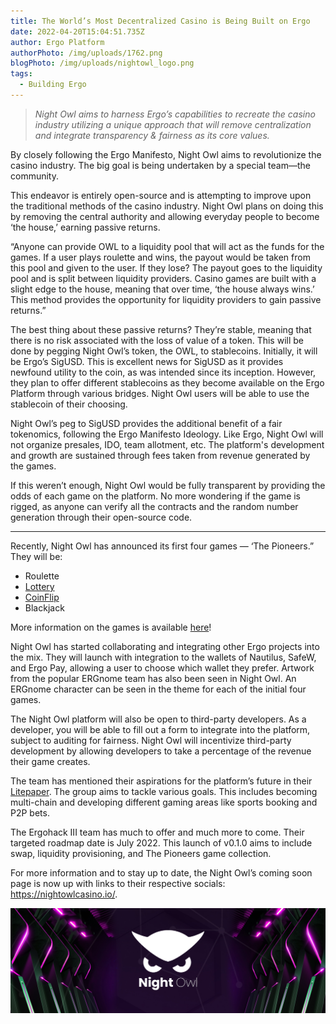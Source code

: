 ```yaml
---
title: The World’s Most Decentralized Casino is Being Built on Ergo
date: 2022-04-20T15:04:51.735Z
author: Ergo Platform
authorPhoto: /img/uploads/1762.png
blogPhoto: /img/uploads/nightowl_logo.png
tags:
  - Building Ergo
---
```

>*Night Owl aims to harness Ergo’s capabilities to recreate the casino industry utilizing a unique approach that will remove centralization and integrate transparency & fairness as its core values.*

By closely following the Ergo Manifesto, Night Owl aims to revolutionize the casino industry. The big goal is being undertaken by a special team—the community.

This endeavor is entirely open-source and is attempting to improve upon the traditional methods of the casino industry. Night Owl plans on doing this by removing the central authority and allowing everyday people to become ‘the house,’ earning passive returns.

“Anyone can provide OWL to a liquidity pool that will act as the funds for the games. If a user plays roulette and wins, the payout would be taken from this pool and given to the user. If they lose? The payout goes to the liquidity pool and is split between liquidity providers. Casino games are built with a slight edge to the house, meaning that over time, ‘the house always wins.’ This method provides the opportunity for liquidity providers to gain passive returns.”

The best thing about these passive returns? They’re stable, meaning that there is no risk associated with the loss of value of a token. This will be done by pegging Night Owl’s token, the OWL, to stablecoins. Initially, it will be Ergo’s SigUSD. This is excellent news for SigUSD as it provides newfound utility to the coin, as was intended since its inception. However, they plan to offer different stablecoins as they become available on the Ergo Platform through various bridges. Night Owl users will be able to use the stablecoin of their choosing. 

Night Owl’s peg to SigUSD provides the additional benefit of a fair tokenomics, following the Ergo Manifesto Ideology. Like Ergo, Night Owl will not organize presales, IDO, team allotment, etc. The platform's development and growth are sustained through fees taken from revenue generated by the games.

If this weren’t enough, Night Owl would be fully transparent by providing the odds of each game on the platform. No more wondering if the game is rigged, as anyone can verify all the contracts and the random number generation through their open-source code.

--------------------------------------------

Recently, Night Owl has announced its first four games — ‘The Pioneers.” They will be: 

- Roulette
- [Lottery](https://twitter.com/NightOwlCasino/status/1511395465371209730)
- [CoinFlip](https://twitter.com/NightOwlCasino/status/1492270496536166404)
- Blackjack

More information on the games is available [here](https://medium.com/@NightOwlCasino/the-pioneers-night-owls-first-four-games-31dc6406a5f8)!

Night Owl has started collaborating and integrating other Ergo projects into the mix. They will launch with integration to the wallets of Nautilus, SafeW, and Ergo Pay, allowing a user to choose which wallet they prefer. Artwork from the popular ERGnome team has also been seen in Night Owl. An ERGnome character can be seen in the theme for each of the initial four games. 

The Night Owl platform will also be open to third-party developers. As a developer, you will be able to fill out a form to integrate into the platform, subject to auditing for fairness. Night Owl will incentivize third-party development by allowing developers to take a percentage of the revenue their game creates.

The team has mentioned their aspirations for the platform’s future in their [Litepaper](https://medium.com/@NightOwlCasino/litepaper-7c360b2cff7). The group aims to tackle various goals. This includes becoming multi-chain and developing different gaming areas like sports booking and P2P bets. 

The Ergohack III team has much to offer and much more to come. Their targeted roadmap date is July 2022. This launch of v0.1.0 aims to include swap, liquidity provisioning, and The Pioneers game collection.  

For more information and to stay up to date, the Night Owl’s coming soon page is now up with links to their respective socials: https://nightowlcasino.io/. 

![Night Owl Banner](../../../static/img/uploads/nightowl_banner.jpg)